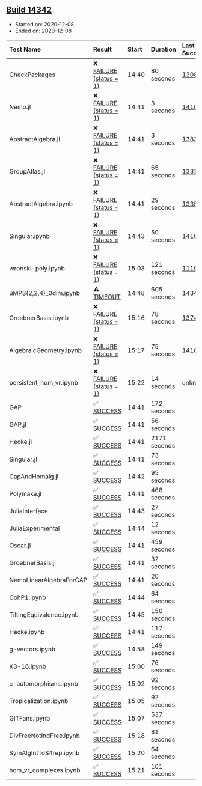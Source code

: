 ## [Build 14342](https://oscarci.mathematik.uni-kl.de/job/oscar/14342/)

* Started on: 2020-12-08
* Ended on: 2020-12-08

| Test Name    | Result | Start | Duration | Last Success | First Failure |
|:-------------|:-------|:------|:---------|:-------------|:--------------|
| CheckPackages | ❌ [FAILURE (status = 1)](https://oscarci.mathematik.uni-kl.de/job/oscar/14342/artifact/logs/build-14342/CheckPackages.log) | 14:40 | 80 seconds | [13085](https://oscarci.mathematik.uni-kl.de/job/oscar/13085/) | [13086](https://oscarci.mathematik.uni-kl.de/job/oscar/13086/) |
| Nemo.jl | ❌ [FAILURE (status = 1)](https://oscarci.mathematik.uni-kl.de/job/oscar/14342/artifact/logs/build-14342/Nemo.jl.log) | 14:41 | 3 seconds | [14101](https://oscarci.mathematik.uni-kl.de/job/oscar/14101/) | [14102](https://oscarci.mathematik.uni-kl.de/job/oscar/14102/) |
| AbstractAlgebra.jl | ❌ [FAILURE (status = 1)](https://oscarci.mathematik.uni-kl.de/job/oscar/14342/artifact/logs/build-14342/AbstractAlgebra.jl.log) | 14:41 | 3 seconds | [13837](https://oscarci.mathematik.uni-kl.de/job/oscar/13837/) | [13838](https://oscarci.mathematik.uni-kl.de/job/oscar/13838/) |
| GroupAtlas.jl | ❌ [FAILURE (status = 1)](https://oscarci.mathematik.uni-kl.de/job/oscar/14342/artifact/logs/build-14342/GroupAtlas.jl.log) | 14:41 | 65 seconds | [13311](https://oscarci.mathematik.uni-kl.de/job/oscar/13311/) | [13312](https://oscarci.mathematik.uni-kl.de/job/oscar/13312/) |
| AbstractAlgebra.ipynb | ❌ [FAILURE (status = 1)](https://oscarci.mathematik.uni-kl.de/job/oscar/14342/artifact/logs/build-14342/AbstractAlgebra.ipynb.log) | 14:41 | 29 seconds | [13355](https://oscarci.mathematik.uni-kl.de/job/oscar/13355/) | [13356](https://oscarci.mathematik.uni-kl.de/job/oscar/13356/) |
| Singular.ipynb | ❌ [FAILURE (status = 1)](https://oscarci.mathematik.uni-kl.de/job/oscar/14342/artifact/logs/build-14342/Singular.ipynb.log) | 14:43 | 50 seconds | [14101](https://oscarci.mathematik.uni-kl.de/job/oscar/14101/) | [14102](https://oscarci.mathematik.uni-kl.de/job/oscar/14102/) |
| wronski-poly.ipynb | ❌ [FAILURE (status = 1)](https://oscarci.mathematik.uni-kl.de/job/oscar/14342/artifact/logs/build-14342/wronski-poly.ipynb.log) | 15:03 | 121 seconds | [11192](https://oscarci.mathematik.uni-kl.de/job/oscar/11192/) | [11193](https://oscarci.mathematik.uni-kl.de/job/oscar/11193/) |
| uMPS(2,2,4)_0dim.ipynb | ⚠ [TIMEOUT](https://oscarci.mathematik.uni-kl.de/job/oscar/14342/artifact/logs/build-14342/uMPS-2-2-4-_0dim.ipynb.log) | 14:48 | 605 seconds | [14341](https://oscarci.mathematik.uni-kl.de/job/oscar/14341/) | [14342](https://oscarci.mathematik.uni-kl.de/job/oscar/14342/) |
| GroebnerBasis.ipynb | ❌ [FAILURE (status = 1)](https://oscarci.mathematik.uni-kl.de/job/oscar/14342/artifact/logs/build-14342/GroebnerBasis.ipynb.log) | 15:16 | 78 seconds | [13748](https://oscarci.mathematik.uni-kl.de/job/oscar/13748/) | [13749](https://oscarci.mathematik.uni-kl.de/job/oscar/13749/) |
| AlgebraicGeometry.ipynb | ❌ [FAILURE (status = 1)](https://oscarci.mathematik.uni-kl.de/job/oscar/14342/artifact/logs/build-14342/AlgebraicGeometry.ipynb.log) | 15:17 | 75 seconds | [14101](https://oscarci.mathematik.uni-kl.de/job/oscar/14101/) | [14102](https://oscarci.mathematik.uni-kl.de/job/oscar/14102/) |
| persistent_hom_vr.ipynb | ❌ [FAILURE (status = 1)](https://oscarci.mathematik.uni-kl.de/job/oscar/14342/artifact/logs/build-14342/persistent_hom_vr.ipynb.log) | 15:22 | 14 seconds | unknown | unknown |
| GAP | ✅ [SUCCESS](https://oscarci.mathematik.uni-kl.de/job/oscar/14342/artifact/logs/build-14342/GAP.log) | 14:41 | 172 seconds |  |  |
| GAP.jl | ✅ [SUCCESS](https://oscarci.mathematik.uni-kl.de/job/oscar/14342/artifact/logs/build-14342/GAP.jl.log) | 14:41 | 56 seconds |  |  |
| Hecke.jl | ✅ [SUCCESS](https://oscarci.mathematik.uni-kl.de/job/oscar/14342/artifact/logs/build-14342/Hecke.jl.log) | 14:41 | 2171 seconds |  |  |
| Singular.jl | ✅ [SUCCESS](https://oscarci.mathematik.uni-kl.de/job/oscar/14342/artifact/logs/build-14342/Singular.jl.log) | 14:41 | 73 seconds |  |  |
| CapAndHomalg.jl | ✅ [SUCCESS](https://oscarci.mathematik.uni-kl.de/job/oscar/14342/artifact/logs/build-14342/CapAndHomalg.jl.log) | 14:42 | 95 seconds |  |  |
| Polymake.jl | ✅ [SUCCESS](https://oscarci.mathematik.uni-kl.de/job/oscar/14342/artifact/logs/build-14342/Polymake.jl.log) | 14:41 | 468 seconds |  |  |
| JuliaInterface | ✅ [SUCCESS](https://oscarci.mathematik.uni-kl.de/job/oscar/14342/artifact/logs/build-14342/JuliaInterface.log) | 14:43 | 27 seconds |  |  |
| JuliaExperimental | ✅ [SUCCESS](https://oscarci.mathematik.uni-kl.de/job/oscar/14342/artifact/logs/build-14342/JuliaExperimental.log) | 14:44 | 12 seconds |  |  |
| Oscar.jl | ✅ [SUCCESS](https://oscarci.mathematik.uni-kl.de/job/oscar/14342/artifact/logs/build-14342/Oscar.jl.log) | 14:41 | 459 seconds |  |  |
| GroebnerBasis.jl | ✅ [SUCCESS](https://oscarci.mathematik.uni-kl.de/job/oscar/14342/artifact/logs/build-14342/GroebnerBasis.jl.log) | 14:41 | 32 seconds |  |  |
| NemoLinearAlgebraForCAP | ✅ [SUCCESS](https://oscarci.mathematik.uni-kl.de/job/oscar/14342/artifact/logs/build-14342/NemoLinearAlgebraForCAP.log) | 14:41 | 20 seconds |  |  |
| CohP1.ipynb | ✅ [SUCCESS](https://oscarci.mathematik.uni-kl.de/job/oscar/14342/artifact/logs/build-14342/CohP1.ipynb.log) | 14:44 | 64 seconds |  |  |
| TiltingEquivalence.ipynb | ✅ [SUCCESS](https://oscarci.mathematik.uni-kl.de/job/oscar/14342/artifact/logs/build-14342/TiltingEquivalence.ipynb.log) | 14:45 | 150 seconds |  |  |
| Hecke.ipynb | ✅ [SUCCESS](https://oscarci.mathematik.uni-kl.de/job/oscar/14342/artifact/logs/build-14342/Hecke.ipynb.log) | 14:41 | 117 seconds |  |  |
| g-vectors.ipynb | ✅ [SUCCESS](https://oscarci.mathematik.uni-kl.de/job/oscar/14342/artifact/logs/build-14342/g-vectors.ipynb.log) | 14:58 | 149 seconds |  |  |
| K3-16.ipynb | ✅ [SUCCESS](https://oscarci.mathematik.uni-kl.de/job/oscar/14342/artifact/logs/build-14342/K3-16.ipynb.log) | 15:00 | 76 seconds |  |  |
| c-automorphisms.ipynb | ✅ [SUCCESS](https://oscarci.mathematik.uni-kl.de/job/oscar/14342/artifact/logs/build-14342/c-automorphisms.ipynb.log) | 15:02 | 92 seconds |  |  |
| Tropicalization.ipynb | ✅ [SUCCESS](https://oscarci.mathematik.uni-kl.de/job/oscar/14342/artifact/logs/build-14342/Tropicalization.ipynb.log) | 15:05 | 92 seconds |  |  |
| GITFans.ipynb | ✅ [SUCCESS](https://oscarci.mathematik.uni-kl.de/job/oscar/14342/artifact/logs/build-14342/GITFans.ipynb.log) | 15:07 | 537 seconds |  |  |
| DivFreeNotIndFree.ipynb | ✅ [SUCCESS](https://oscarci.mathematik.uni-kl.de/job/oscar/14342/artifact/logs/build-14342/DivFreeNotIndFree.ipynb.log) | 15:18 | 81 seconds |  |  |
| SymAlgIntToS4rep.ipynb | ✅ [SUCCESS](https://oscarci.mathematik.uni-kl.de/job/oscar/14342/artifact/logs/build-14342/SymAlgIntToS4rep.ipynb.log) | 15:20 | 64 seconds |  |  |
| hom_vr_complexes.ipynb | ✅ [SUCCESS](https://oscarci.mathematik.uni-kl.de/job/oscar/14342/artifact/logs/build-14342/hom_vr_complexes.ipynb.log) | 15:21 | 101 seconds |  |  |
